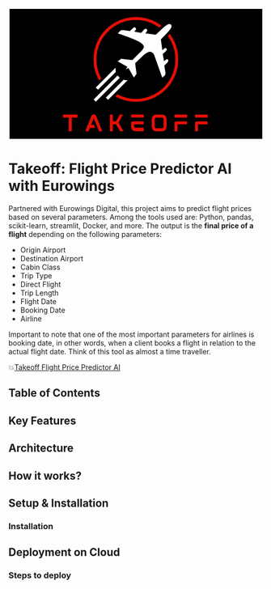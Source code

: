<p align="center">
 <img src="https://github.com/adrianmarino19/eurowings-frontend/blob/9f1ac2f139b44ca42d1b69f00a039452688b2f8d/images/1.png" title="Takeoff Symbol" style="background-color: white">
</p>

# Takeoff: Flight Price Predictor AI with Eurowings

Partnered with Eurowings Digital, this project aims to predict flight prices based on several parameters. Among the tools used are: Python, pandas, scikit-learn, streamlit, Docker, and more. The output is the **final price of a flight** depending on the following parameters:

- Origin Airport
- Destination Airport
- Cabin Class
- Trip Type
- Direct Flight
- Trip Length
- Flight Date
- Booking Date
- Airline

Important to note that one of the most important parameters for airlines is booking date, in other words, when a client books a flight in relation to the actual flight date. Think of this tool as almost a time traveller.

:boom:<a href='https://takeoff.streamlit.app/'>Takeoff Flight Price Predictor AI</a>

## Table of Contents


## <a name='key'></a>**Key Features**


## <a name='arch'></a>**Architecture**


## <a name='hiw'></a>**How it works?**


## <a name='set'></a>**Setup & Installation**

### <a name='ins'></a>**Installation**

## <a name='dep'></a>**Deployment on Cloud**

### <a name='step'></a>**Steps to deploy**












